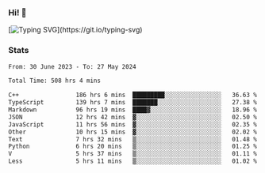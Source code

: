 ### Hi!  👋

[![Typing SVG](https://readme-typing-svg.herokuapp.com?font=Fira+Code&pause=1000&width=435&lines=Hello!+I'm+Texiwustion.)](https://git.io/typing-svg)

### Stats

<!--START_SECTION:waka-->

```txt
From: 30 June 2023 - To: 27 May 2024

Total Time: 508 hrs 4 mins

C++                186 hrs 6 mins  █████████░░░░░░░░░░░░░░░░   36.63 %
TypeScript         139 hrs 7 mins  ███████░░░░░░░░░░░░░░░░░░   27.38 %
Markdown           96 hrs 19 mins  ████▓░░░░░░░░░░░░░░░░░░░░   18.96 %
JSON               12 hrs 42 mins  ▓░░░░░░░░░░░░░░░░░░░░░░░░   02.50 %
JavaScript         11 hrs 56 mins  ▓░░░░░░░░░░░░░░░░░░░░░░░░   02.35 %
Other              10 hrs 15 mins  ▓░░░░░░░░░░░░░░░░░░░░░░░░   02.02 %
Text               7 hrs 32 mins   ▒░░░░░░░░░░░░░░░░░░░░░░░░   01.48 %
Python             6 hrs 20 mins   ▒░░░░░░░░░░░░░░░░░░░░░░░░   01.25 %
V                  5 hrs 37 mins   ▒░░░░░░░░░░░░░░░░░░░░░░░░   01.11 %
Less               5 hrs 11 mins   ▒░░░░░░░░░░░░░░░░░░░░░░░░   01.02 %
```

<!--END_SECTION:waka-->
